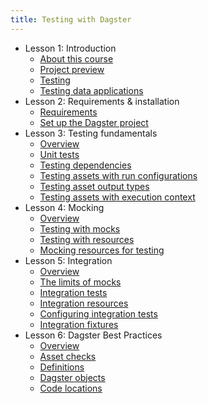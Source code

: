 ```yaml
---
title: Testing with Dagster
---
```


- Lesson 1: Introduction
  - [About this course](/dagster-testing/lesson-1/0-about-this-course)
  - [Project preview](/dagster-testing/lesson-1/1-project-preview)
  - [Testing](/dagster-testing/lesson-1/2-testing)
  - [Testing data applications](/dagster-testing/lesson-1/3-testing-data-applications)
- Lesson 2: Requirements & installation
  - [Requirements](/dagster-testing/lesson-2/0-requirements)
  - [Set up the Dagster project](/dagster-testing/lesson-2/1-set-up-the-dagster-project)
- Lesson 3: Testing fundamentals
  - [Overview](/dagster-testing/lesson-3/0-overview)
  - [Unit tests](/dagster-testing/lesson-3/1-unit-tests)
  - [Testing dependencies](/dagster-testing/lesson-3/2-testing-dependencies)
  - [Testing assets with run configurations](/dagster-testing/lesson-3/3-testing-assets-with-run-configurations)
  - [Testing asset output types](/dagster-testing/lesson-3/4-testing-asset-output-types)
  - [Testing assets with execution context](/dagster-testing/lesson-3/5-testing-assets-with-execution-context)
- Lesson 4: Mocking
  - [Overview](/dagster-testing/lesson-4/0-overview)
  - [Testing with mocks](/dagster-testing/lesson-4/1-testing-with-mocks)
  - [Testing with resources](/dagster-testing/lesson-4/2-testing-with-resources)
  - [Mocking resources for testing](/dagster-testing/lesson-4/3-mocking-resources-for-testing)
- Lesson 5: Integration
  - [Overview](/dagster-testing/lesson-5/0-overview)
  - [The limits of mocks](/dagster-testing/lesson-5/1-the-limits-of-mocks)
  - [Integration tests](/dagster-testing/lesson-5/2-integration-tests)
  - [Integration resources](/dagster-testing/lesson-5/3-integration-resources)
  - [Configuring integration tests](/dagster-testing/lesson-5/4-configuring-integration-tests)
  - [Integration fixtures](/dagster-testing/lesson-5/5-integration-fixtures)
- Lesson 6: Dagster Best Practices
  - [Overview](/dagster-testing/lesson-6/0-overview)
  - [Asset checks](/dagster-testing/lesson-6/1-asset-checks)
  - [Definitions](/dagster-testing/lesson-6/2-definitions)
  - [Dagster objects](/dagster-testing/lesson-6/3-dagster-objects)
  - [Code locations](/dagster-testing/lesson-6/4-code-locations)
